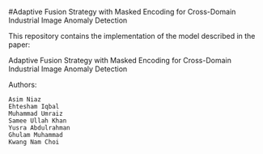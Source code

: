 #Adaptive Fusion Strategy with Masked Encoding for Cross-Domain Industrial Image Anomaly Detection

This repository contains the implementation of the model described in the paper:

Adaptive Fusion Strategy with Masked Encoding for Cross-Domain Industrial Image Anomaly Detection

Authors:

    Asim Niaz
    Ehtesham Iqbal
    Muhammad Umraiz
    Samee Ullah Khan
    Yusra Abdulrahman
    Ghulam Muhammad
    Kwang Nam Choi
